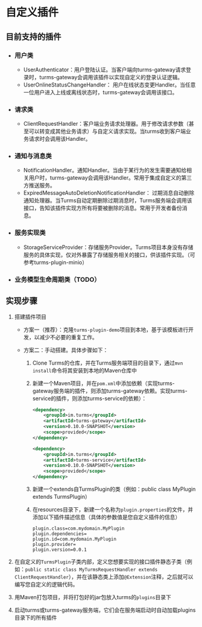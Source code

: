 # 自定义插件

## 目前支持的插件

* ### 用户类

  * UserAuthenticator：用户登陆认证。当客户端向turms-gateway请求登录时，turms-gateway会调用该插件以实现自定义的登录认证逻辑。
  * UserOnlineStatusChangeHandler： 用户在线状态变更Handler。当任意一位用户进入上线或离线状态时，turms-gateway会调用该接口。
* ### 请求类
  
  * ClientRequestHandler：客户端业务请求处理器。用于修改请求参数（甚至可以转变成其他业务请求）与自定义请求实现。当turms收到客户端业务请求时会调用该Handler。
* ### 通知与消息类
  
  * NotificationHandler。通知Handler。当由于某行为的发生需要通知给相关用户时，turms-gateway会调用该Handler。常用于集成自定义的第三方推送服务。
  * ExpiredMessageAutoDeletionNotificationHandler： 过期消息自动删除通知处理器。当Turms自动定期删除过期消息时，Turms服务端会调用该接口，告知该插件实现方所有将要被删除的消息。常用于开发者备份消息。
* ### 服务实现类
  
  * StorageServiceProvider：存储服务Provider。Turms项目本身没有存储服务的具体实现，仅对外暴露了存储服务相关的接口，供该插件实现。（可参考turms-plugin-minio）
* ### 业务模型生命周期类（TODO）

## 实现步骤

1. 搭建插件项目
   * 方案一（推荐）：克隆`turms-plugin-demo`项目到本地，基于该模板进行开发，以减少不必要的重复工作。
   * 方案二：手动搭建。具体步骤如下：
     
     1. Clone Turms的仓库，并在Turms服务端项目的目录下，通过`mvn install`命令将其安装到本地的Maven仓库中
     
     2. 新建一个Maven项目，并在`pom.xml`中添加依赖（实现turms-gateway服务端的插件，则添加turms-gateway依赖。实现turms-service的插件，则添加turms-service的依赖）：
     
        ```xml
        <dependency>
            <groupId>im.turms</groupId>
            <artifactId>turms-gateway</artifactId>
            <version>0.10.0-SNAPSHOT</version>
            <scope>provided</scope>
        </dependency>
        
        <dependency>
            <groupId>im.turms</groupId>
            <artifactId>turms-service</artifactId>
            <version>0.10.0-SNAPSHOT</version>
            <scope>provided</scope>
        </dependency>
        ```
     
     3. 新建一个extends自TurmsPlugin的类（例如：public class MyPlugin extends TurmsPlugin）
     
     4. 在resources目录下，新建一个名称为`plugin.properties`的文件，并添加以下插件描述信息（具体的参数值是您自定义插件的信息）
     
        ```properties
        plugin.class=com.mydomain.MyPlugin
        plugin.dependencies=
        plugin.id=com.mydomain.MyPlugin
        plugin.provider=
        plugin.version=0.0.1
        ```

5. 在自定义的`TurmsPlugin`子类内部，定义您想要实现的接口插件静态子类（例如：`public static class MyTurmsRequestHandler extends ClientRequestHandler`），并在该静态类上添加`@Extension`注释，之后就可以编写您自定义的逻辑代码。

3. 用Maven打包项目，并将打包好的jar包放入turms的`plugins`目录下

4. 启动turms或turms-gateway服务端，它们会在服务端启动时自动加载plugins目录下的所有插件

